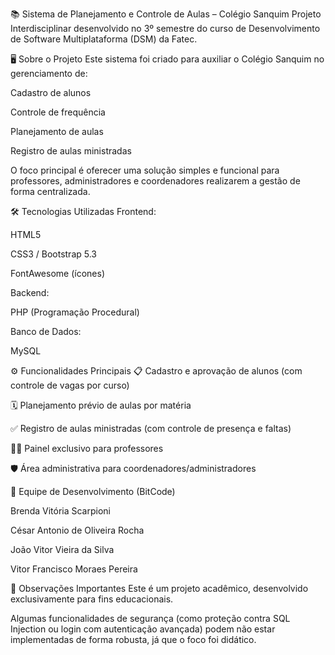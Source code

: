 📚 Sistema de Planejamento e Controle de Aulas – Colégio Sanquim
Projeto Interdisciplinar desenvolvido no 3º semestre do curso de Desenvolvimento de Software Multiplataforma (DSM) da Fatec.

🖥 Sobre o Projeto
Este sistema foi criado para auxiliar o Colégio Sanquim no gerenciamento de:

Cadastro de alunos

Controle de frequência

Planejamento de aulas

Registro de aulas ministradas

O foco principal é oferecer uma solução simples e funcional para professores, administradores e coordenadores realizarem a gestão de forma centralizada.

🛠 Tecnologias Utilizadas
Frontend:

HTML5

CSS3 / Bootstrap 5.3

FontAwesome (ícones)

Backend:

PHP (Programação Procedural)

Banco de Dados:

MySQL

⚙ Funcionalidades Principais
📋 Cadastro e aprovação de alunos (com controle de vagas por curso)

🗓 Planejamento prévio de aulas por matéria

✅ Registro de aulas ministradas (com controle de presença e faltas)

🧑‍🏫 Painel exclusivo para professores

🛡 Área administrativa para coordenadores/administradores

👥 Equipe de Desenvolvimento (BitCode)

Brenda Vitória Scarpioni

César Antonio de Oliveira Rocha

João Vitor Vieira da Silva

Vitor Francisco Moraes Pereira

📌 Observações Importantes
Este é um projeto acadêmico, desenvolvido exclusivamente para fins educacionais.

Algumas funcionalidades de segurança (como proteção contra SQL Injection ou login com autenticação avançada) podem não estar implementadas de forma robusta, já que o foco foi didático.
